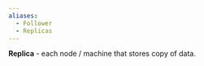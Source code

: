 ```yaml
---
aliases:
  - Follower
  - Replicas
---
```

**Replica** - each node / machine that stores copy of data.
